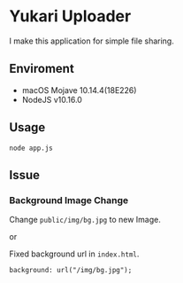 # Yukari Uploader

I make this application for simple file sharing.

## Enviroment

- macOS Mojave 10.14.4(18E226)
- NodeJS v10.16.0

## Usage

```
node app.js
```

## Issue

### Background Image Change

Change `public/img/bg.jpg` to new Image.

or 

Fixed background url in `index.html`.

```
background: url("/img/bg.jpg");
```